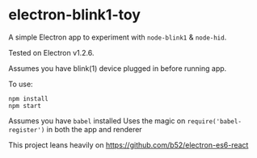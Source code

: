 # electron-blink1-toy

A simple Electron app to experiment with `node-blink1` & `node-hid`.

Tested on Electron v1.2.6.

Assumes you have blink(1) device plugged in before running app.

To use:
```
npm install
npm start
```

Assumes you have `babel` installed
Uses the magic on `require('babel-register')` in both the app and renderer

This project leans heavily on https://github.com/b52/electron-es6-react
